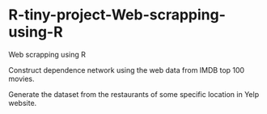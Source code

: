 # R-tiny-project-Web-scrapping-using-R
Web scrapping using R

Construct dependence network using the web data from IMDB top 100 movies.

Generate the dataset from the restaurants of some specific location in Yelp website.

